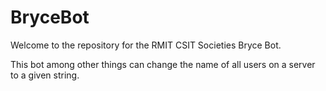 # BryceBot

Welcome to the repository for the RMIT CSIT Societies Bryce Bot.

This bot among other things can change the name of all users on a server to a given string.
